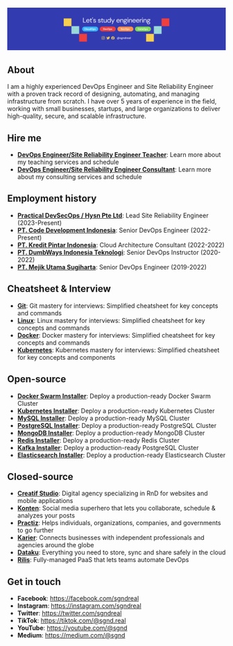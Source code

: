 ![Picture](github.png)

## About

I am a highly experienced DevOps Engineer and Site Reliability Engineer with a proven track record of designing, automating, and managing infrastructure from scratch. I have over 5 years of experience in the field, working with small businesses, startups, and large organizations to deliver high-quality, secure, and scalable infrastructure.

## Hire me

- [**DevOps Engineer/Site Reliability Engineer Teacher**](TEACH.md): Learn more about my teaching services and schedule
- [**DevOps Engineer/Site Reliability Engineer Consultant**](CONSULTANT.md): Learn more about my consulting services and schedule

## Employment history
- [**Practical DevSecOps / Hysn Pte Ltd**](https://practical-devsecops.com): Lead Site Reliability Engineer (2023-Present)
- [**PT. Code Development Indonesia**](https://code.id): Senior DevOps Engineer (2022-Present)
- [**PT. Kredit Pintar Indonesia**](https://kreditpintar.com): Cloud Architecture Consultant (2022-2022)
- [**PT. DumbWays Indonesia Teknologi**](https://dumbways.id): Senior DevOps Instructor (2020-2022)
- [**PT. Mejik Utama Sugiharta**](https://mejik.id): Senior DevOps Engineer (2019-2022)

## Cheatsheet & Interview

- [**Git**](https://github.com/sgnd/git-course): Git mastery for interviews: Simplified cheatsheet for key concepts and commands
- [**Linux**](https://github.com/sgnd/linux-course): Linux mastery for interviews: Simplified cheatsheet for key concepts and commands
- [**Docker**](https://github.com/sgnd/docker-course): Docker mastery for interviews: Simplified cheatsheet for key concepts and commands
- [**Kubernetes**](https://github.com/sgnd/kubernetes-course): Kubernetes mastery for interviews: Simplified cheatsheet for key concepts and components

## Open-source

- [**Docker Swarm Installer**](https://github.com/sgnd/dockerswarm-installer): Deploy a production-ready Docker Swarm Cluster  
- [**Kubernetes Installer**](https://github.com/sgnd/kubernetes-installer): Deploy a production-ready Kubernetes Cluster  
- [**MySQL Installer**](https://github.com/sgnd/mysql-installer): Deploy a production-ready MySQL Cluster  
- [**PostgreSQL Installer**](https://github.com/sgnd/postgresql-installer): Deploy a production-ready PostgreSQL Cluster  
- [**MongoDB Installer**](https://github.com/sgnd/mongodb-installer): Deploy a production-ready MongoDB Cluster  
- [**Redis Installer**](https://github.com/sgnd/redis-installer): Deploy a production-ready Redis Cluster  
- [**Kafka Installer**](https://github.com/sgnd/kubernetes-installer): Deploy a production-ready PostgreSQL Cluster  
- [**Elasticsearch Installer**](https://github.com/sgnd/elasticsearch-installer): Deploy a production-ready Elasticsearch Cluster  

## Closed-source

- [**Creatif Studio**](https://creatif.studio): Digital agency specializing in RnD for websites and mobile applications
- [**Konten**](https://konten.app): Social media superhero that lets you collaborate, schedule & analyzes your posts 
- [**Practiz**](https://practiz.app): Helps individuals, organizations, companies, and governments to go further
- [**Karier**](https://karier.app): Connects businesses with independent professionals and agencies around the globe 
- [**Dataku**](https://dataku.app): Everything you need to store, sync and share safely in the cloud
- [**Rilis**](https://rilis.app): Fully-managed PaaS that lets teams automate DevOps 

## Get in touch

- **Facebook**: <https://facebook.com/sgndreal>
- **Instagram**: <https://instagram.com/sgndreal>
- **Twitter**: <https://twitter.com/sgndreal>
- **TikTok**: <https://tiktok.com/@sgnd.real>
- **YouTube**: <https://youtube.com/@sgnd>
- **Medium**: <https://medium.com/@sgnd>
